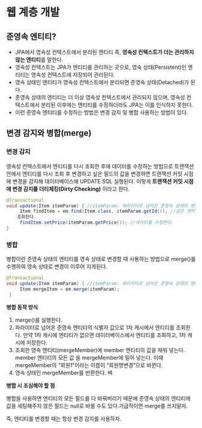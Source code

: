 # **웹 계층 개발**

## 준영속 엔티티?

- JPA에서 영속성 컨텍스트에서 분리된 엔티티 즉, **영속성 컨텍스트가 더는 관리하지 않는 엔티티**를 말한다.
- 영속성 컨텍스트는 JPA가 엔티티를 관리하는 곳으로, 영속 상태(Persistent)인 엔티티는 영속성 컨텍스트에 저장되어 관리된다.
- 영속 상태인 엔티티가 영속성 컨텍스트에서 분리되면 준영속 상태(Detached)가 된다.
- 준영속 상태의 엔티티는 더 이상 영속성 컨텍스트에서 관리되지 않으며, 영속성 컨텍스트에서 분리된 이후에는 엔티티를 수정하더라도 JPA는 이를 인식하지 못한다.
- 이런 준영속 엔티티를 수정하는 방법은 변경 감지 및 병합 사용하는 방법이 있다.

## **변경 감지와 병합**(merge)

### 변경 감지

영속성 컨텍스트에서 엔티티를 다시 조회한 후에 데이터를 수정하는 방법으로 트랜잭션 안에서 엔티티를 다시 조회 후 변경하고 싶은 필드의 값을 변경하면 트랜잭션 커밋 시점에 변경을 감지해 데이터베이스에 UPDATE SQL 실행된다. 이렇게 **트랜잭션 커밋 시점에 변경 감지를 더티체킹(Dirty Checking)** 이라고 한다.

```java
@Transactional
void update(Item itemParam) { //itemParam: 파리미터로 넘어온 준영속 상태의 엔티티
     Item findItem = em.find(Item.class, itemParam.getId()); //같은 엔티티를
    조회한다.
     findItem.setPrice(itemParam.getPrice()); //데이터를 수정한다.
}
```

### 병합

병합이란 준영속 상태의 엔티티를 영속 상태로 변경할 때 사용하는 방법으로 merge()를 수행하여 영속 상태로 변경이 이루어 지게된다.

```java
@Transactional
void update(Item itemParam) { //itemParam: 파리미터로 넘어온 준영속 상태의 엔티티
     Item mergeItem = em.merge(itemParam);
 }
```

**병합 동작 방식**

1. merge()를 실행한다.
2. 파라미터로 넘어온 준영속 엔티티의 식별자 값으로 1차 캐시에서 엔티티를 조회한다.
   만약 1차 캐시에 엔티티가 없으면 데이터베이스에서 엔티티를 조회하고, 1차 캐시에 저장한다.
3. 조회한 영속 엔티티(mergeMember)에 member 엔티티의 값을 채워 넣는다.
   member 엔티티의 모든 값 을 mergeMember에 밀어 넣는다.
   이때 mergeMember의 “회원1”이라는 이름이 “회원명변경”으로 바뀐다.
4. 영속 상태인 mergeMember를 반환한다.
   벼

**병합 시 조심해야 할 점**

병합을 사용하면 엔티티의 모든 필드를 다 바꿔버리기 때문에 준영속 상태의 엔티티에 값을 세팅해주지 않은 필드는 null로 바뀔 수도 있다.가급적이면 merge를 쓰지말자.

즉, 엔티티를 변경할 때는 항상 변경 감지를 사용하자.